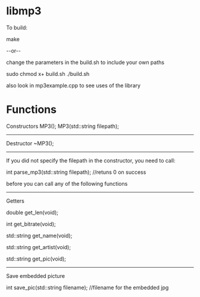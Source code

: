 # libmp3
To build:

make

--or--

change the parameters in the build.sh to include your own paths

sudo chmod x+ build.sh
./build.sh

also look in mp3example.cpp to see uses of the library

# Functions

Constructors
MP3();
MP3(std::string filepath);

------------------------------------------------------------------

Destructor
~MP3();

-------------------------------------------------------------------

If you did not specify the filepath in the constructor, you need to call:

int parse_mp3(std::string filepath); //retuns 0 on success

before you can call any of the following functions

--------------------------------------------------------------------

Getters

double get_len(void);

int get_bitrate(void);

std::string get_name(void);

std::string get_artist(void);

std::string get_pic(void);

---------------------------------------------------------------------

Save embedded picture

int save_pic(std::string filename); //filename for the embedded jpg
